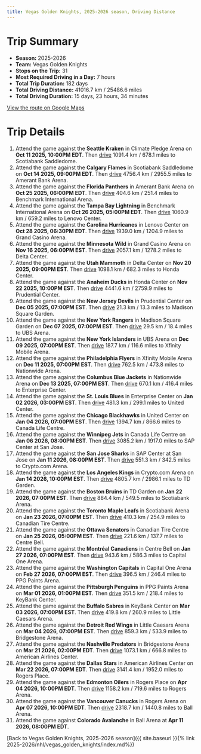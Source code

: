 ```yaml
---
title: Vegas Golden Knights, 2025-2026 season, Driving Distance
---
```


# Trip Summary
- **Season:** 2025-2026
- **Team:** Vegas Golden Knights
- **Stops on the Trip:** 31
- **Most Required Driving in a Day:** 7 hours
- **Total Trip Duration:** 182 days
- **Total Driving Distance:** 41016.7 km / 25486.6 miles
- **Total Driving Duration:** 15 days, 23 hours, 34 minutes

[View the route on Google Maps](https://www.google.com/maps/dir/Climate+Pledge+Arena+Seattle/Scotiabank+Saddledome+Calgary/Amerant+Bank+Arena+Florida/Benchmark+International+Arena+Tampa+Bay/Lenovo+Center+Carolina/Grand+Casino+Arena+Minnesota/Delta+Center+Utah/Honda+Center+Anaheim/Prudential+Center+New+Jersey/Madison+Square+Garden+New+York/UBS+Arena+New+York/Xfinity+Mobile+Arena+Philadelphia/Nationwide+Arena+Columbus/Enterprise+Center+St.+Louis/United+Center+Chicago/Canada+Life+Centre+Winnipeg/SAP+Center+at+San+Jose+San+Jose/Crypto.com+Arena+Los+Angeles/TD+Garden+Boston/Scotiabank+Arena+Toronto/Canadian+Tire+Centre+Ottawa/Centre+Bell+Montréal/Capital+One+Arena+Washington/PPG+Paints+Arena+Pittsburgh/KeyBank+Center+Buffalo/Little+Caesars+Arena+Detroit/Bridgestone+Arena+Nashville/American+Airlines+Center+Dallas/Rogers+Place+Edmonton/Rogers+Arena+Vancouver/Ball+Arena+Colorado)

# Trip Details
1. Attend the game against the **Seattle Kraken** in Climate Pledge Arena on **Oct 11 2025, 10:00PM EDT**. Then [drive](https://www.google.com/maps/dir/Climate+Pledge+Arena+Seattle/Scotiabank+Saddledome+Calgary) 1091.4 km / 678.1 miles to Scotiabank Saddledome.
2. Attend the game against the **Calgary Flames** in Scotiabank Saddledome on **Oct 14 2025, 09:00PM EDT**. Then [drive](https://www.google.com/maps/dir/Scotiabank+Saddledome+Calgary/Amerant+Bank+Arena+Florida) 4756.4 km / 2955.5 miles to Amerant Bank Arena.
3. Attend the game against the **Florida Panthers** in Amerant Bank Arena on **Oct 25 2025, 06:00PM EDT**. Then [drive](https://www.google.com/maps/dir/Amerant+Bank+Arena+Florida/Benchmark+International+Arena+Tampa+Bay) 404.6 km / 251.4 miles to Benchmark International Arena.
4. Attend the game against the **Tampa Bay Lightning** in Benchmark International Arena on **Oct 26 2025, 05:00PM EDT**. Then [drive](https://www.google.com/maps/dir/Benchmark+International+Arena+Tampa+Bay/Lenovo+Center+Carolina) 1060.9 km / 659.2 miles to Lenovo Center.
5. Attend the game against the **Carolina Hurricanes** in Lenovo Center on **Oct 28 2025, 06:30PM EDT**. Then [drive](https://www.google.com/maps/dir/Lenovo+Center+Carolina/Grand+Casino+Arena+Minnesota) 1939.0 km / 1204.9 miles to Grand Casino Arena.
6. Attend the game against the **Minnesota Wild** in Grand Casino Arena on **Nov 16 2025, 06:00PM EST**. Then [drive](https://www.google.com/maps/dir/Grand+Casino+Arena+Minnesota/Delta+Center+Utah) 2057.1 km / 1278.2 miles to Delta Center.
7. Attend the game against the **Utah Mammoth** in Delta Center on **Nov 20 2025, 09:00PM EST**. Then [drive](https://www.google.com/maps/dir/Delta+Center+Utah/Honda+Center+Anaheim) 1098.1 km / 682.3 miles to Honda Center.
8. Attend the game against the **Anaheim Ducks** in Honda Center on **Nov 22 2025, 10:00PM EST**. Then [drive](https://www.google.com/maps/dir/Honda+Center+Anaheim/Prudential+Center+New+Jersey) 4441.6 km / 2759.9 miles to Prudential Center.
9. Attend the game against the **New Jersey Devils** in Prudential Center on **Dec 05 2025, 07:00PM EST**. Then [drive](https://www.google.com/maps/dir/Prudential+Center+New+Jersey/Madison+Square+Garden+New+York) 21.3 km / 13.3 miles to Madison Square Garden.
10. Attend the game against the **New York Rangers** in Madison Square Garden on **Dec 07 2025, 07:00PM EST**. Then [drive](https://www.google.com/maps/dir/Madison+Square+Garden+New+York/UBS+Arena+New+York) 29.5 km / 18.4 miles to UBS Arena.
11. Attend the game against the **New York Islanders** in UBS Arena on **Dec 09 2025, 07:00PM EST**. Then [drive](https://www.google.com/maps/dir/UBS+Arena+New+York/Xfinity+Mobile+Arena+Philadelphia) 187.7 km / 116.6 miles to Xfinity Mobile Arena.
12. Attend the game against the **Philadelphia Flyers** in Xfinity Mobile Arena on **Dec 11 2025, 07:00PM EST**. Then [drive](https://www.google.com/maps/dir/Xfinity+Mobile+Arena+Philadelphia/Nationwide+Arena+Columbus) 762.5 km / 473.8 miles to Nationwide Arena.
13. Attend the game against the **Columbus Blue Jackets** in Nationwide Arena on **Dec 13 2025, 07:00PM EST**. Then [drive](https://www.google.com/maps/dir/Nationwide+Arena+Columbus/Enterprise+Center+St.+Louis) 670.1 km / 416.4 miles to Enterprise Center.
14. Attend the game against the **St. Louis Blues** in Enterprise Center on **Jan 02 2026, 03:00PM EST**. Then [drive](https://www.google.com/maps/dir/Enterprise+Center+St.+Louis/United+Center+Chicago) 481.3 km / 299.1 miles to United Center.
15. Attend the game against the **Chicago Blackhawks** in United Center on **Jan 04 2026, 07:00PM EST**. Then [drive](https://www.google.com/maps/dir/United+Center+Chicago/Canada+Life+Centre+Winnipeg) 1394.7 km / 866.6 miles to Canada Life Centre.
16. Attend the game against the **Winnipeg Jets** in Canada Life Centre on **Jan 06 2026, 08:00PM EST**. Then [drive](https://www.google.com/maps/dir/Canada+Life+Centre+Winnipeg/SAP+Center+at+San+Jose+San+Jose) 3085.2 km / 1917.0 miles to SAP Center at San Jose.
17. Attend the game against the **San Jose Sharks** in SAP Center at San Jose on **Jan 11 2026, 08:00PM EST**. Then [drive](https://www.google.com/maps/dir/SAP+Center+at+San+Jose+San+Jose/Crypto.com+Arena+Los+Angeles) 551.3 km / 342.5 miles to Crypto.com Arena.
18. Attend the game against the **Los Angeles Kings** in Crypto.com Arena on **Jan 14 2026, 10:00PM EST**. Then [drive](https://www.google.com/maps/dir/Crypto.com+Arena+Los+Angeles/TD+Garden+Boston) 4805.7 km / 2986.1 miles to TD Garden.
19. Attend the game against the **Boston Bruins** in TD Garden on **Jan 22 2026, 07:00PM EST**. Then [drive](https://www.google.com/maps/dir/TD+Garden+Boston/Scotiabank+Arena+Toronto) 884.4 km / 549.5 miles to Scotiabank Arena.
20. Attend the game against the **Toronto Maple Leafs** in Scotiabank Arena on **Jan 23 2026, 07:00PM EST**. Then [drive](https://www.google.com/maps/dir/Scotiabank+Arena+Toronto/Canadian+Tire+Centre+Ottawa) 410.3 km / 254.9 miles to Canadian Tire Centre.
21. Attend the game against the **Ottawa Senators** in Canadian Tire Centre on **Jan 25 2026, 05:00PM EST**. Then [drive](https://www.google.com/maps/dir/Canadian+Tire+Centre+Ottawa/Centre+Bell+Montréal) 221.6 km / 137.7 miles to Centre Bell.
22. Attend the game against the **Montréal Canadiens** in Centre Bell on **Jan 27 2026, 07:00PM EST**. Then [drive](https://www.google.com/maps/dir/Centre+Bell+Montréal/Capital+One+Arena+Washington) 943.6 km / 586.3 miles to Capital One Arena.
23. Attend the game against the **Washington Capitals** in Capital One Arena on **Feb 27 2026, 07:00PM EST**. Then [drive](https://www.google.com/maps/dir/Capital+One+Arena+Washington/PPG+Paints+Arena+Pittsburgh) 396.5 km / 246.4 miles to PPG Paints Arena.
24. Attend the game against the **Pittsburgh Penguins** in PPG Paints Arena on **Mar 01 2026, 01:00PM EST**. Then [drive](https://www.google.com/maps/dir/PPG+Paints+Arena+Pittsburgh/KeyBank+Center+Buffalo) 351.5 km / 218.4 miles to KeyBank Center.
25. Attend the game against the **Buffalo Sabres** in KeyBank Center on **Mar 03 2026, 07:00PM EST**. Then [drive](https://www.google.com/maps/dir/KeyBank+Center+Buffalo/Little+Caesars+Arena+Detroit) 419.8 km / 260.9 miles to Little Caesars Arena.
26. Attend the game against the **Detroit Red Wings** in Little Caesars Arena on **Mar 04 2026, 07:00PM EST**. Then [drive](https://www.google.com/maps/dir/Little+Caesars+Arena+Detroit/Bridgestone+Arena+Nashville) 859.3 km / 533.9 miles to Bridgestone Arena.
27. Attend the game against the **Nashville Predators** in Bridgestone Arena on **Mar 21 2026, 02:00PM EDT**. Then [drive](https://www.google.com/maps/dir/Bridgestone+Arena+Nashville/American+Airlines+Center+Dallas) 1073.1 km / 666.8 miles to American Airlines Center.
28. Attend the game against the **Dallas Stars** in American Airlines Center on **Mar 22 2026, 07:00PM EDT**. Then [drive](https://www.google.com/maps/dir/American+Airlines+Center+Dallas/Rogers+Place+Edmonton) 3141.4 km / 1952.0 miles to Rogers Place.
29. Attend the game against the **Edmonton Oilers** in Rogers Place on **Apr 04 2026, 10:00PM EDT**. Then [drive](https://www.google.com/maps/dir/Rogers+Place+Edmonton/Rogers+Arena+Vancouver) 1158.2 km / 719.6 miles to Rogers Arena.
30. Attend the game against the **Vancouver Canucks** in Rogers Arena on **Apr 07 2026, 10:00PM EDT**. Then [drive](https://www.google.com/maps/dir/Rogers+Arena+Vancouver/Ball+Arena+Colorado) 2318.7 km / 1440.8 miles to Ball Arena.
31. Attend the game against **Colorado Avalanche** in Ball Arena at **Apr 11 2026, 08:00PM EDT**.

[Back to Vegas Golden Knights, 2025-2026 season]({{ site.baseurl }}{% link 2025-2026/nhl/vegas_golden_knights/index.md%})
